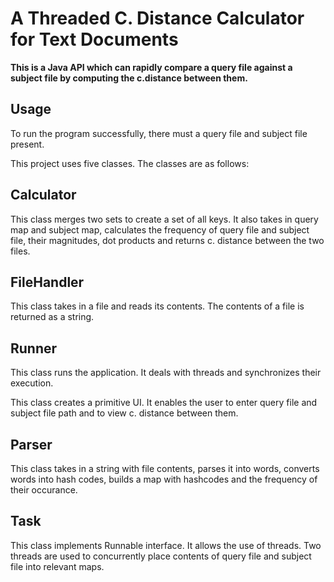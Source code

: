 

# A Threaded C. Distance Calculator for Text Documents


**This is a Java API which can rapidly compare a query file against a subject file by computing the c.distance between them.**



## Usage

To run the program successfully, there must a query file and subject file present.

This project uses five classes. The classes are as follows:

## Calculator

This class merges two sets to create a set of all keys. It also takes in query map and subject map, calculates the frequency of query file and subject file, their magnitudes, dot products and returns c. distance between the two files.

## FileHandler

This class takes in a file and reads its contents. The contents of a file is returned as a string.

## Runner

This class runs the application. It deals with threads and synchronizes their execution.

This class creates a primitive UI. It enables the user to enter query file and subject file path and to view c. distance between them.

## Parser

This class takes in a string with file contents, parses it into words, converts words into hash codes, builds a map with hashcodes and the frequency of their occurance.

## Task

This class implements Runnable interface. It allows the use of threads. Two threads are used to concurrently place contents of query file and subject file into relevant maps.



